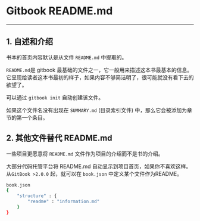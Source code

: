 # Gitbook README.md


---
## 1. 自述和介绍
书本的首页内容默认是从文件 `README.md` 中提取的。

`README.md`是 gitbook 最基础的文件之一，它一般用来描述这本书最基本的信息。 它呈现给读者这本书最初的样子，如果内容不够简洁明了，很可能就没有看下去的欲望了。

可以通过 `gitbook init` 自动创建该文件。

如果这个文件名没有出现在 `SUMMARY.md` (目录索引文件) 中，那么它会被添加为章节的第一个条目。

## 2.  其他文件替代 README.md
一些项目更愿意将 `README.md` 文件作为项目的介绍而不是书的介绍。

大部分代码托管平台将 README.md 自动显示到项目首页，如果你不喜欢这样。 从`GitBook >2.0.0` 起，就可以在 `book.json` 中定义某个文件作为README。

```bash
book.json
{
    "structure" : {
        "readme" : "information.md"
    }
}
```

